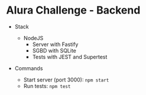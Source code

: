 # Alura Challenge - Backend

 - Stack
	 - NodeJS
		 - Server with Fastify
		 - SGBD with SQLite
		 - Tests with JEST and Supertest
 
 
 - Commands
	 - Start server (port 3000): `npm start`
	 - Run tests: `npm test`
